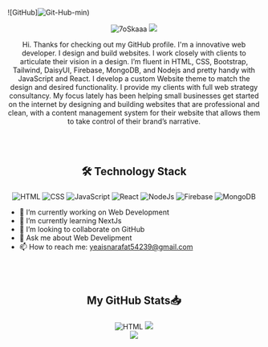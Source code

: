 ![GitHub]<img src="https://i.ibb.co/44grbRc/Git-Hub-min.png" alt="Git-Hub-min" border="0">)

<p align="center"> 
	<img src="https://komarev.com/ghpvc/?username=mdarafatyeasin&color=brightgreen" alt="7oSkaaa" /> 
	<a href = "https://commits.top/egypt.html" target="_blank">
		<img src="https://img.shields.io/github/followers/mdarafatyeasin?style=social" target="_blank"/> 
	</a>
</p>

<p align="center">Hi. Thanks for checking out my GitHub profile. I'm a innovative web developer. I design and build websites. I work closely with clients to articulate their vision in a design. I’m fluent in HTML, CSS, Bootstrap, Tailwind, DaisyUI, Firebase, MongoDB, and Nodejs and pretty handy with JavaScript and React. I develop a custom Website theme to match the design and desired functionality. I provide my clients with full web strategy consultancy. My focus lately has been helping small businesses get started on the internet by designing and building websites that are professional and clean, with a content management system for their website that allows them to take control of their brand’s narrative.</p>

</br>
</br>

## <p align="center">🛠️ Technology Stack</p>
<p align="center">
	<img src="https://img.shields.io/badge/HTML5-E34F26?style=for-the-badge&logo=html5&logoColor=white" alt="HTML"/>
	<img src="https://img.shields.io/badge/CSS3-1572B6?style=for-the-badge&logo=css3&logoColor=white" alt="CSS"/>
	<img src="https://img.shields.io/badge/JavaScript-F7DF1E?style=for-the-badge&logo=javascript&logoColor=black" alt="JavaScript"/>
	<img src="https://img.shields.io/badge/React-20232A?style=for-the-badge&logo=react&logoColor=61DAFB" alt="React"/>
	<img src="https://img.shields.io/badge/Node.js-339933?style=for-the-badge&logo=nodedotjs&logoColor=white" alt="NodeJs"/>
	<img src="https://img.shields.io/badge/firebase-ffca28?style=for-the-badge&logo=firebase&logoColor=black" alt="Firebase"/>
	<img src="https://img.shields.io/badge/MongoDB-4EA94B?style=for-the-badge&logo=mongodb&logoColor=white" alt="MongoDB"/>
</p>

- 🔭 I’m currently working on Web Development 
- 🌱 I’m currently learning NextJs 
- 👯 I’m looking to collaborate on GitHub 
- 💬 Ask me about Web Develipment 
- 📫 How to reach me: yeaisnarafat54239@gmail.com 

</br>
</br>

## <p align="center">My GitHub Stats📥 </p>

<p align="center">
	<img src="https://github-readme-stats.vercel.app/api?username=mdarafatyeasin&show_icons=true&theme=radical" alt="HTML"/>
	<img src="http://github-readme-streak-stats.herokuapp.com?user=mdarafatyeasin&theme=radical"/> </br>
	<img src="https://github-readme-stats.vercel.app/api/top-langs/?username=mdarafatyeasin&&theme=radical"/>
</p>

